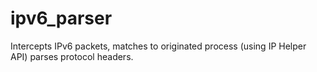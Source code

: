 # ipv6_parser

Intercepts IPv6 packets, matches to originated process (using IP Helper API) parses protocol headers.



